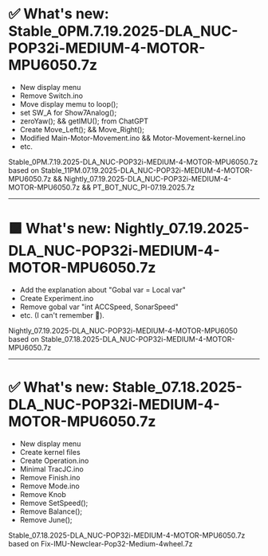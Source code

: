 # ✅ What's new: Stable_0PM.7.19.2025-DLA_NUC-POP32i-MEDIUM-4-MOTOR-MPU6050.7z
- New display menu
- Remove Switch.ino
- Move display memu to loop();
- set SW_A for Show7Analog();
- zeroYaw(); && getIMU(); from ChatGPT
- Create Move_Left(); && Move_Right();
- Modified Main-Motor-Movement.ino && Motor-Movement-kernel.ino
- etc.

Stable_0PM.7.19.2025-DLA_NUC-POP32i-MEDIUM-4-MOTOR-MPU6050.7z based on Stable_11PM.07.19.2025-DLA_NUC-POP32i-MEDIUM-4-MOTOR-MPU6050.7z && Nightly_07.19.2025-DLA_NUC-POP32i-MEDIUM-4-MOTOR-MPU6050.7z && PT_BOT_NUC_PI-07.19.2025.7z

---

# 🟪 What's new: Nightly_07.19.2025-DLA_NUC-POP32i-MEDIUM-4-MOTOR-MPU6050.7z
- Add the explanation about "Gobal var = Local var"
- Create Experiment.ino
- Remove gobal var "int ACCSpeed, SonarSpeed"
- etc. (I can't remember 🙏).

Nightly_07.19.2025-DLA_NUC-POP32i-MEDIUM-4-MOTOR-MPU6050 based on Stable_07.18.2025-DLA_NUC-POP32i-MEDIUM-4-MOTOR-MPU6050.7z

---

# ✅ What's new: Stable_07.18.2025-DLA_NUC-POP32i-MEDIUM-4-MOTOR-MPU6050.7z
- New display menu
- Create kernel files
- Create Operation.ino
- Minimal TracJC.ino
- Remove Finish.ino
- Remove Mode.ino
- Remove Knob
- Remove SetSpeed();
- Remove Balance();
- Remove June();

Stable_07.18.2025-DLA_NUC-POP32i-MEDIUM-4-MOTOR-MPU6050.7z based on Fix-IMU-Newclear-Pop32-Medium-4wheel.7z

